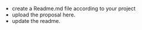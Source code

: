 - create a Readme.md file according to your project
- upload the proposal here. 
- update the readme. 
